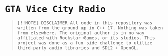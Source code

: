 <samp>

# GTA Vice City Radio
> [!!NOTE]
> DISCLAIMER
> All code in this repository was written from the ground up in C++ 17. Nothing was taken from elsewhere. The original author is in no way affiliated with Rockstar Games, or its studios. This project was done as a fun side challenge to utilize third-party audio libraries and SDL2 + OpenGL. 

</samp>
